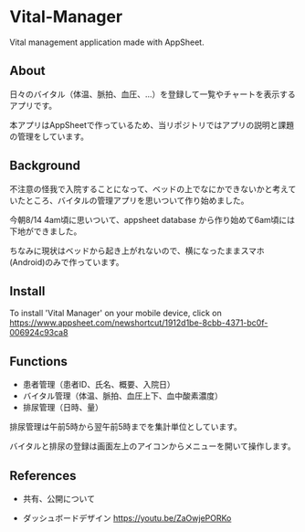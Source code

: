 # Vital-Manager

Vital management application made with AppSheet.

## About
日々のバイタル（体温、脈拍、血圧、...）を登録して一覧やチャートを表示するアプリです。

本アプリはAppSheetで作っているため、当リポジトリではアプリの説明と課題の管理をしています。

## Background
不注意の怪我で入院することになって、ベッドの上でなにかできないかと考えていたところ、バイタルの管理アプリを思いついて作り始めました。

今朝8/14 4am頃に思いついて、appsheet database から作り始めて6am頃には下地ができました。

ちなみに現状はベッドから起き上がれないので、横になったままスマホ(Android)のみで作っています。

## Install
To install 'Vital Manager' on your mobile device, click on https://www.appsheet.com/newshortcut/1912d1be-8cbb-4371-bc0f-006924c93ca8

## Functions
- 患者管理（患者ID、氏名、概要、入院日）
- バイタル管理（体温、脈拍、血圧上下、血中酸素濃度）
- 排尿管理（日時、量）

排尿管理は午前5時から翌午前5時までを集計単位としています。

バイタルと排尿の登録は画面左上のアイコンからメニューを開いて操作します。

## References
- 共有、公開について

- ダッシュボードデザイン
https://youtu.be/ZaOwjePORKo